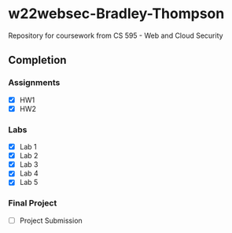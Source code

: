 # w22websec-Bradley-Thompson

Repository for coursework from CS 595 - Web and Cloud Security

## Completion

### Assignments
- [X] HW1
- [X] HW2
### Labs
- [X] Lab 1
- [X] Lab 2
- [X] Lab 3
- [X] Lab 4
- [X] Lab 5
### Final Project
- [ ] Project Submission

